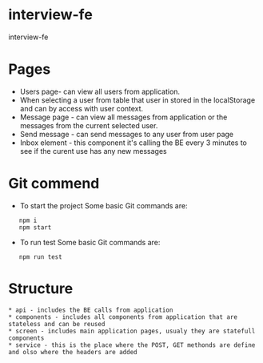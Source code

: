 # interview-fe
interview-fe
# Pages
   * Users page- can view all users from application.
   * When selecting a user from table that user in stored in the localStorage and can by access with user context.
   * Message page - can view all messages from application or the messages from the current selected user.
   * Send message - can send messages to any user from user page
   * Inbox element - this component it's calling the BE every 3 minutes to see if the curent use has any new messages
# Git commend
   * To start the project 
   Some basic Git commands are:
```
   npm i
   npm start
   ```
   * To run test
     Some basic Git commands are:
```
   npm run test
   ```
# Structure
    * api - includes the BE calls from application
    * components - includes all components from application that are stateless and can be reused
    * screen - includes main application pages, usualy they are statefull components
    * service - this is the place where the POST, GET methonds are define and olso where the headers are added
   
